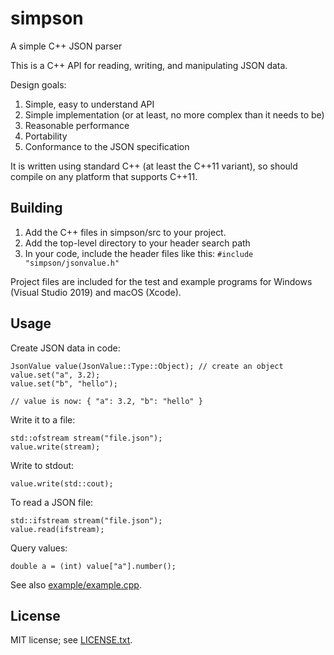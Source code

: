 # simpson
A simple C++ JSON parser

This is a C++ API for reading, writing, and manipulating JSON data.

Design goals:
1. Simple, easy to understand API
1. Simple implementation (or at least, no more complex than it needs to be)
1. Reasonable performance
1. Portability
1. Conformance to the JSON specification

It is written using standard C++ (at least the C++11 variant), so should compile on any platform that supports C++11.

## Building

1. Add the C++ files in simpson/src to your project.
1. Add the top-level directory to your header search path
1. In your code, include the header files like this:
`#include "simpson/jsonvalue.h"`

Project files are included for the test and example programs for Windows (Visual Studio 2019) and macOS (Xcode).

## Usage

Create JSON data in code:

```
JsonValue value(JsonValue::Type::Object); // create an object
value.set("a", 3.2);
value.set("b", "hello");

// value is now: { "a": 3.2, "b": "hello" }
```

Write it to a file:
```
std::ofstream stream("file.json");
value.write(stream);
```

Write to stdout:
```
value.write(std::cout);
```

To read a JSON file:
```
std::ifstream stream("file.json");
value.read(ifstream);
```

Query values:
```
double a = (int) value["a"].number();
```

See also [example/example.cpp](example/example.cpp).

## License

MIT license; see [LICENSE.txt](LICENSE.txt).
